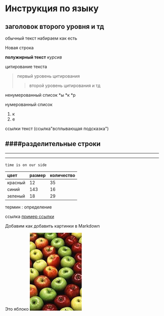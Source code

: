 # Инструкция по языку
## заголовок второго уровня и тд
обычный текст набираем как есть

Новая строка

**полужирный текст**
*курсив*

цитирование текста 
> первый уровень цитирования
>> второй уровень цитирования и тд

ненумерованный список
*ы
*к
*р

нумерованный список 
1. к
2. е

ссылки
текст (ссылка"всплывающая подсказка")

####разделительные строки
---
***
___

    time is on our side

цвет | размер | количество 
:----|:-------|:----------
красный|12| 35
синий|143| 16 
зеленый|18|29

термин
: определение

ссылка [пример ссылки](ссылкиводнустроку"пояснение")

Добавим как добавить картинки в Markdown

Это яблоко 
![Яблоко](Apple.jpg)